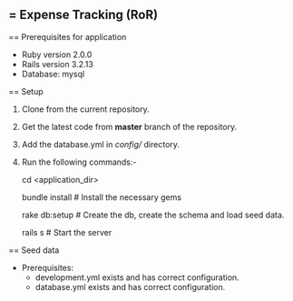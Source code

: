 = Expense Tracking (RoR)
---

== Prerequisites for application

- Ruby version 2.0.0
- Rails version 3.2.13
- Database: mysql

== Setup
  1. Clone from the current repository.

  2. Get the latest code from **master** branch of the repository.

  3. Add the database.yml in *config/* directory.

  6. Run the following commands:-

      cd <application_dir>

      bundle install  # Install the necessary gems

      rake db:setup # Create the db, create the schema and load seed data.

      rails s  # Start the server

== Seed data
  * Prerequisites:
    * development.yml exists and has correct configuration.
    * database.yml exists and has correct configuration.

